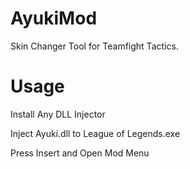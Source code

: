 # AyukiMod

Skin Changer Tool for Teamfight Tactics.

# Usage

Install Any DLL Injector

Inject Ayuki.dll to League of Legends.exe

Press Insert and Open Mod Menu
